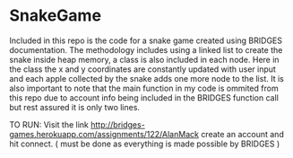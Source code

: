 # SnakeGame

Included in this repo is the code for a snake game created using BRIDGES documentation. The methodology includes using a linked list to create the snake inside heap memory, a class is also included in each node. Here in the class the x and y coordinates are constantly updated with user input and each apple collected by the snake adds one more node to the list. It is also important to note that the main function in my code is ommited from this repo due to account info being included in the BRIDGES function call but rest assured it is only two lines.


TO RUN: Visit the link http://bridges-games.herokuapp.com/assignments/122/AlanMack create an account and hit connect. ( must be done as everything is made possible by BRIDGES )
